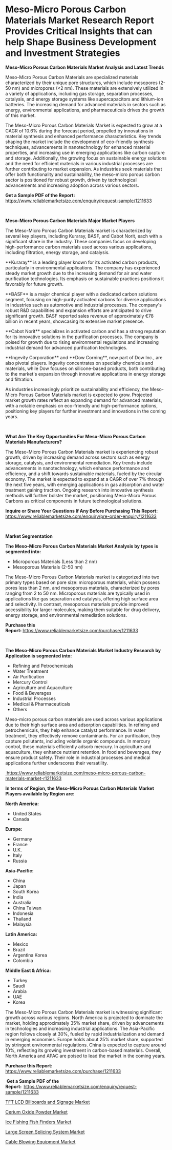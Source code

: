 <p><h1>Meso-Micro Porous Carbon Materials Market Research Report Provides Critical Insights that can help Shape Business Development and Investment Strategies</h1></p><p><strong>Meso-Micro Porous Carbon Materials Market Analysis and Latest Trends</strong></p>
<p><p>Meso-Micro Porous Carbon Materials are specialized materials characterized by their unique pore structures, which include mesopores (2-50 nm) and micropores (<2 nm). These materials are extensively utilized in a variety of applications, including gas storage, separation processes, catalysis, and energy storage systems like supercapacitors and lithium-ion batteries. The increasing demand for advanced materials in sectors such as energy, environmental applications, and pharmaceuticals drives the growth of this market.</p><p>The Meso-Micro Porous Carbon Materials Market is expected to grow at a CAGR of 10.6% during the forecast period, propelled by innovations in material synthesis and enhanced performance characteristics. Key trends shaping the market include the development of eco-friendly synthesis techniques, advancements in nanotechnology for enhanced material properties, and increasing use in emerging applications like carbon capture and storage. Additionally, the growing focus on sustainable energy solutions and the need for efficient materials in various industrial processes are further contributing to market expansion. As industries seek materials that offer both functionality and sustainability, the meso-micro porous carbon sector is positioned for robust growth, driven by technological advancements and increasing adoption across various sectors.</p></p>
<p><strong>Get a Sample PDF of the Report:&nbsp;</strong> <a href="https://www.reliablemarketsize.com/enquiry/request-sample/1211633?utm_campaign=1283&utm_medium=2&utm_source=Github&utm_content=ia&utm_term=05102024&utm_id=meso-micro-porous-carbon-materials">https://www.reliablemarketsize.com/enquiry/request-sample/1211633</a></p>
<p>&nbsp;</p>
<p><strong>Meso-Micro Porous Carbon Materials Major Market Players</strong></p>
<p><p>The Meso-Micro Porous Carbon Materials market is characterized by several key players, including Kuraray, BASF, and Cabot Norit, each with a significant share in the industry. These companies focus on developing high-performance carbon materials used across various applications, including filtration, energy storage, and catalysis.</p><p>**Kuraray** is a leading player known for its activated carbon products, particularly in environmental applications. The company has experienced steady market growth due to the increasing demand for air and water purification technologies. Its emphasis on sustainable practices positions it favorably for future growth.</p><p>**BASF** is a major chemical player with a dedicated carbon solutions segment, focusing on high-purity activated carbons for diverse applications in industries such as automotive and industrial processes. The company's robust R&D capabilities and expansion efforts are anticipated to drive significant growth. BASF reported sales revenue of approximately €78 billion in recent years, showcasing its extensive market presence.</p><p>**Cabot Norit** specializes in activated carbon and has a strong reputation for its innovative solutions in the purification processes. The company is poised for growth due to rising environmental regulations and increasing industrial demand for advanced purification technologies.</p><p>**Ingevity Corporation** and **Dow Corning**, now part of Dow Inc., are also pivotal players. Ingevity concentrates on specialty chemicals and materials, while Dow focuses on silicone-based products, both contributing to the market's expansion through innovative applications in energy storage and filtration.</p><p>As industries increasingly prioritize sustainability and efficiency, the Meso-Micro Porous Carbon Materials market is expected to grow. Projected market growth rates reflect an expanding demand for advanced materials, with a notable emphasis on eco-friendly and high-performance options, positioning key players for further investment and innovations in the coming years.</p></p>
<p>&nbsp;</p>
<p><strong>What Are The Key Opportunities For Meso-Micro Porous Carbon Materials Manufacturers?</strong></p>
<p><p>The Meso-Micro Porous Carbon Materials market is experiencing robust growth, driven by increasing demand across sectors such as energy storage, catalysis, and environmental remediation. Key trends include advancements in nanotechnology, which enhance performance and efficiency, and a shift towards sustainable materials, fueled by the circular economy. The market is expected to expand at a CAGR of over 7% through the next five years, with emerging applications in gas adsorption and water treatment gaining traction. Ongoing research into innovative synthesis methods will further bolster the market, positioning Meso-Micro Porous Carbons as critical components in future technological solutions.</p></p>
<p><strong>Inquire or Share Your Questions If Any Before Purchasing This Report:</strong> <a href="https://www.reliablemarketsize.com/enquiry/pre-order-enquiry/1211633?utm_campaign=1283&utm_medium=2&utm_source=Github&utm_content=ia&utm_term=05102024&utm_id=meso-micro-porous-carbon-materials">https://www.reliablemarketsize.com/enquiry/pre-order-enquiry/1211633</a></p>
<p>&nbsp;</p>
<p><strong>Market Segmentation</strong></p>
<p><strong>The Meso-Micro Porous Carbon Materials Market Analysis by types is segmented into:</strong></p>
<p><ul><li>Microporous Materials (Less than 2 nm)</li><li>Mesoporous Materials (2-50 nm)</li></ul></p>
<p><p>The Meso-Micro Porous Carbon Materials market is categorized into two primary types based on pore size: microporous materials, which possess pores less than 2 nm, and mesoporous materials, characterized by pores ranging from 2 to 50 nm. Microporous materials are typically used in applications like gas separation and catalysis, offering high surface area and selectivity. In contrast, mesoporous materials provide improved accessibility for larger molecules, making them suitable for drug delivery, energy storage, and environmental remediation solutions.</p></p>
<p><strong>Purchase this Report:&nbsp;</strong><a href="https://www.reliablemarketsize.com/purchase/1211633?utm_campaign=1283&utm_medium=2&utm_source=Github&utm_content=ia&utm_term=05102024&utm_id=meso-micro-porous-carbon-materials">https://www.reliablemarketsize.com/purchase/1211633</a></p>
<p>&nbsp;</p>
<p><strong>The Meso-Micro Porous Carbon Materials Market Industry Research by Application is segmented into:</strong></p>
<p><ul><li>Refining and Petrochemicals</li><li>Water Treatment</li><li>Air Purification</li><li>Mercury Control</li><li>Agriculture and Aquaculture</li><li>Food & Beverages</li><li>Industrial Processes</li><li>Medical & Pharmaceuticals</li><li>Others</li></ul></p>
<p><p>Meso-micro porous carbon materials are used across various applications due to their high surface area and adsorption capabilities. In refining and petrochemicals, they help enhance catalyst performance. In water treatment, they effectively remove contaminants. For air purification, they capture pollutants, including volatile organic compounds. In mercury control, these materials efficiently adsorb mercury. In agriculture and aquaculture, they enhance nutrient retention. In food and beverages, they ensure product safety. Their role in industrial processes and medical applications further underscores their versatility.</p></p>
<p><a href="https://www.reliablemarketsize.com/meso-micro-porous-carbon-materials-market-r1211633?utm_campaign=1283&utm_medium=2&utm_source=Github&utm_content=ia&utm_term=05102024&utm_id=meso-micro-porous-carbon-materials">&nbsp;https://www.reliablemarketsize.com/meso-micro-porous-carbon-materials-market-r1211633</a></p>
<p><strong>In terms of Region, the Meso-Micro Porous Carbon Materials Market Players available by Region are:</strong></p>
<p>
    <p> <strong> North America: </strong>
        <ul>
            <li>United States</li>
            <li>Canada</li>
        </ul>
        </p> 
    <p> <strong> Europe: </strong>
        <ul>
            <li>Germany</li>
            <li>France</li>
            <li>U.K.</li>
            <li>Italy</li>
            <li>Russia</li>
        </ul>
        </p> 
    <p> <strong> Asia-Pacific: </strong>
        <ul>
            <li>China</li>
            <li>Japan</li>
            <li>South Korea</li>
            <li>India</li>
            <li>Australia</li>
            <li>China Taiwan</li>
            <li>Indonesia</li>
            <li>Thailand</li>
            <li>Malaysia</li>
        </ul>
        </p> 
    <p> <strong> Latin America: </strong>
        <ul>
            <li>Mexico</li>
            <li>Brazil</li>
            <li>Argentina Korea</li>
            <li>Colombia</li>
        </ul>
        </p> 
    <p> <strong> Middle East & Africa: </strong>
        <ul>
            <li>Turkey</li>
            <li>Saudi</li>
            <li>Arabia</li>
            <li>UAE</li>
            <li>Korea</li>
        </ul>
    </p>
    </p>
<p><p>The Meso-Micro Porous Carbon Materials market is witnessing significant growth across various regions. North America is projected to dominate the market, holding approximately 35% market share, driven by advancements in technologies and increasing industrial applications. The Asia-Pacific region follows closely at 30%, fueled by rapid industrialization and demand in emerging economies. Europe holds about 25% market share, supported by stringent environmental regulations. China is expected to capture around 10%, reflecting its growing investment in carbon-based materials. Overall, North America and APAC are poised to lead the market in the coming years.</p></p>
<p><strong>Purchase this Report: </strong><a href="https://www.reliablemarketsize.com/purchase/1211633?utm_campaign=1283&utm_medium=2&utm_source=Github&utm_content=ia&utm_term=05102024&utm_id=meso-micro-porous-carbon-materials">https://www.reliablemarketsize.com/purchase/1211633</a></p>
<p>&nbsp;<strong>Get a Sample PDF of the Report:&nbsp;&nbsp;</strong><a href="https://www.reliablemarketsize.com/enquiry/request-sample/1211633?utm_campaign=1283&utm_medium=2&utm_source=Github&utm_content=ia&utm_term=05102024&utm_id=meso-micro-porous-carbon-materials">https://www.reliablemarketsize.com/enquiry/request-sample/1211633</a></p>
<p><strong></strong></p>
<p><p><a href="https://issuu.com/reportprime-2/docs/tft-lcd-billboards-and-signage-mark_4f2488179b33bc?utm_campaign=1283&utm_medium=2&utm_source=Github&utm_content=ia&utm_term=05102024&utm_id=meso-micro-porous-carbon-materials">TFT LCD Billboards and Signage Market</a></p><p><a href="https://www.linkedin.com/pulse/mapping-cerium-oxide-powder-market-trends-challenges-breakthroughs-yjfee?utm_campaign=1283&utm_medium=2&utm_source=Github&utm_content=ia&utm_term=05102024&utm_id=meso-micro-porous-carbon-materials">Cerium Oxide Powder Market</a></p><p><a href="https://www.linkedin.com/pulse/ice-fishing-fish-finders-market-size-share-analysis-growth-e4kre?utm_campaign=1283&utm_medium=2&utm_source=Github&utm_content=ia&utm_term=05102024&utm_id=meso-micro-porous-carbon-materials">Ice Fishing Fish Finders Market</a></p><p><a href="https://issuu.com/reportprime-2/docs/large-screen-splicing-system-market_14566522d15260?utm_campaign=1283&utm_medium=2&utm_source=Github&utm_content=ia&utm_term=05102024&utm_id=meso-micro-porous-carbon-materials">Large Screen Splicing System Market</a></p><p><a href="https://www.linkedin.com/pulse/cable-blowing-equipment-market-size-share-analysis-growth-w9lae?utm_campaign=1283&utm_medium=2&utm_source=Github&utm_content=ia&utm_term=05102024&utm_id=meso-micro-porous-carbon-materials">Cable Blowing Equipment Market</a></p></p>